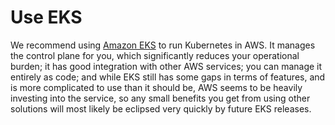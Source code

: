 # Use EKS

We recommend using [Amazon EKS](https://aws.amazon.com/eks/) to run Kubernetes in AWS. It manages the control plane
for you, which significantly reduces your operational burden; it has good integration with other AWS services; you can
manage it entirely as code; and while EKS still has some gaps in terms of features, and is more complicated to use than
it should be, AWS seems to be heavily investing into the service, so any small benefits you get from using other
solutions will most likely be eclipsed very quickly by future EKS releases.
